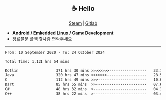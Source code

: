 <h2 align="center"> ☕ Hello </h2>

<p align="center">
  <a href="https://steamcommunity.com/id/Niforances/">Steam</a> |
  <a href="https://gitlab.com/niforances">Gitlab</a>
</p>

 - **Android / Embedded Linux / Game Development**
 - 장르불문 플젝 할사람 연락주세요

------

<!--START_SECTION:waka-->

```txt
From: 10 September 2020 - To: 24 October 2024

Total Time: 1,121 hrs 54 mins

Kotlin                 371 hrs 30 mins >>>>>>>>-----------------   33.11 %
Java                   320 hrs 47 mins >>>>>>>------------------   28.59 %
C                      112 hrs 49 mins >>>----------------------   10.06 %
Dart                   85 hrs 55 mins  >>-----------------------   07.66 %
C#                     48 hrs 32 mins  >------------------------   04.33 %
C++                    38 hrs 22 mins  >------------------------   03.42 %
```

<!--END_SECTION:waka-->
